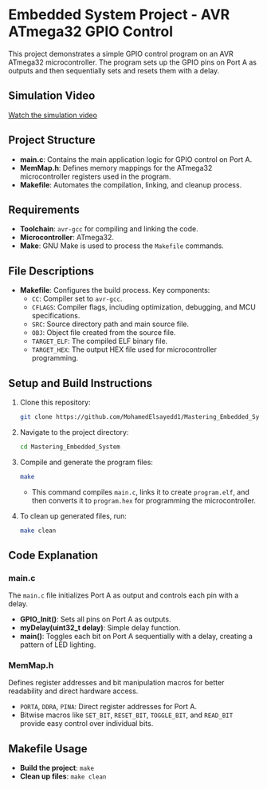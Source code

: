 # Embedded System Project - AVR ATmega32 GPIO Control

This project demonstrates a simple GPIO control program on an AVR ATmega32 microcontroller. The program sets up the GPIO pins on Port A as outputs and then sequentially sets and resets them with a delay.

## Simulation Video
[Watch the simulation video](https://github.com/MohamedElsayedd1/Mastering_Embededd_System/blob/main/6.%20MCU%20Essential%20Peripherals/Lecture1_GPIO_Part1/GPIO_Labs_Atmega32/1.%20GPIO_Switch_8_LEDS/GPIO_Lab.gif)

## Project Structure

- **main.c**: Contains the main application logic for GPIO control on Port A.
- **MemMap.h**: Defines memory mappings for the ATmega32 microcontroller registers used in the program.
- **Makefile**: Automates the compilation, linking, and cleanup process.
  
## Requirements

- **Toolchain**: `avr-gcc` for compiling and linking the code.
- **Microcontroller**: ATmega32.
- **Make**: GNU Make is used to process the `Makefile` commands.

## File Descriptions

- **Makefile**: Configures the build process. Key components:
  - `CC`: Compiler set to `avr-gcc`.
  - `CFLAGS`: Compiler flags, including optimization, debugging, and MCU specifications.
  - `SRC`: Source directory path and main source file.
  - `OBJ`: Object file created from the source file.
  - `TARGET_ELF`: The compiled ELF binary file.
  - `TARGET_HEX`: The output HEX file used for microcontroller programming.
  
## Setup and Build Instructions

1. Clone this repository:
   ```bash
   git clone https://github.com/MohamedElsayedd1/Mastering_Embedded_System.git
   ```
2. Navigate to the project directory:
   ```bash
   cd Mastering_Embedded_System
   ```
3. Compile and generate the program files:
   ```bash
   make
   ```
   - This command compiles `main.c`, links it to create `program.elf`, and then converts it to `program.hex` for programming the microcontroller.

4. To clean up generated files, run:
   ```bash
   make clean
   ```

## Code Explanation

### main.c

The `main.c` file initializes Port A as output and controls each pin with a delay.

- **GPIO_Init()**: Sets all pins on Port A as outputs.
- **myDelay(uint32_t delay)**: Simple delay function.
- **main()**: Toggles each bit on Port A sequentially with a delay, creating a pattern of LED lighting.

### MemMap.h

Defines register addresses and bit manipulation macros for better readability and direct hardware access.

- `PORTA`, `DDRA`, `PINA`: Direct register addresses for Port A.
- Bitwise macros like `SET_BIT`, `RESET_BIT`, `TOGGLE_BIT`, and `READ_BIT` provide easy control over individual bits.

## Makefile Usage

- **Build the project**: `make`
- **Clean up files**: `make clean`
